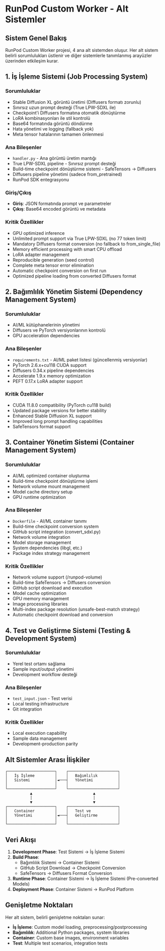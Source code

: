# RunPod Custom Worker - Alt Sistemler

## Sistem Genel Bakış

RunPod Custom Worker projesi, 4 ana alt sistemden oluşur. Her alt sistem belirli sorumlulukları üstlenir ve diğer sistemlerle tanımlanmış arayüzler üzerinden etkileşim kurar.

## 1. İş İşleme Sistemi (Job Processing System)

### Sorumluluklar
- Stable Diffusion XL görüntü üretimi (Diffusers formatı zorunlu)
- Sınırsız uzun prompt desteği (True LPW-SDXL ile)
- Checkpoint'i Diffusers formatına otomatik dönüştürme
- LoRA kombinasyonları ile stil kontrolü
- Base64 formatında görüntü döndürme
- Hata yönetimi ve logging (fallback yok)
- Meta tensor hatalarının tamamen önlenmesi

### Ana Bileşenler
- `handler.py` - Ana görüntü üretim mantığı
- True LPW-SDXL pipeline - Sınırsız prompt desteği
- Build-time checkpoint dönüştürme sistemi - SafeTensors → Diffusers
- Diffusers pipeline yönetimi (sadece from_pretrained)
- RunPod SDK entegrasyonu

### Giriş/Çıkış
- **Giriş**: JSON formatında prompt ve parametreler
- **Çıkış**: Base64 encoded görüntü ve metadata

### Kritik Özellikler
- GPU optimized inference
- Unlimited prompt support via True LPW-SDXL (no 77 token limit)
- Mandatory Diffusers format conversion (no fallback to from_single_file)
- Memory efficient processing with smart CPU offload
- LoRA adapter management
- Reproducible generation (seed control)
- Complete meta tensor error elimination
- Automatic checkpoint conversion on first run
- Optimized pipeline loading from converted Diffusers format

## 2. Bağımlılık Yönetim Sistemi (Dependency Management System)

### Sorumluluklar
- AI/ML kütüphanelerinin yönetimi
- Diffusers ve PyTorch versiyonlarının kontrolü
- GPU acceleration dependencies

### Ana Bileşenler
- `requirements.txt` - AI/ML paket listesi (güncellenmiş versiyonlar)
- PyTorch 2.6.x+cu118 CUDA support
- Diffusers 0.34.x pipeline dependencies
- Accelerate 1.9.x memory optimization
- PEFT 0.17.x LoRA adapter support

### Kritik Özellikler
- CUDA 11.8.0 compatibility (PyTorch cu118 build)
- Updated package versions for better stability
- Enhanced Stable Diffusion XL support
- Improved long prompt handling capabilities
- SafeTensors format support

## 3. Container Yönetim Sistemi (Container Management System)

### Sorumluluklar
- AI/ML optimized container oluşturma
- Build-time checkpoint dönüştürme işlemi
- Network volume mount management
- Model cache directory setup
- GPU runtime optimization

### Ana Bileşenler
- `Dockerfile` - AI/ML container tanımı
- Build-time checkpoint conversion system
- GitHub script integration (convert_sdxl.py)
- Network volume integration
- Model storage management
- System dependencies (libgl, etc.)
- Package index strategy management

### Kritik Özellikler
- Network volume support (/runpod-volume)
- Build-time SafeTensors → Diffusers conversion
- GitHub script download and execution
- Model cache optimization
- GPU memory management
- Image processing libraries
- Multi-index package resolution (unsafe-best-match strategy)
- Automatic checkpoint download and conversion

## 4. Test ve Geliştirme Sistemi (Testing & Development System)

### Sorumluluklar
- Yerel test ortamı sağlama
- Sample input/output yönetimi
- Development workflow desteği

### Ana Bileşenler
- `test_input.json` - Test verisi
- Local testing infrastructure
- Git integration

### Kritik Özellikler
- Local execution capability
- Sample data management
- Development-production parity

## Alt Sistemler Arası İlişkiler

```
┌─────────────────────┐    ┌──────────────────────┐
│   İş İşleme         │    │   Bağımlılık         │
│   Sistemi           │◄───┤   Yönetimi           │
│                     │    │                      │
└─────────────────────┘    └──────────────────────┘
           ▲                           ▲
           │                           │
           ▼                           ▼
┌─────────────────────┐    ┌──────────────────────┐
│   Container         │    │   Test ve            │
│   Yönetimi          │◄───┤   Geliştirme         │
│                     │    │                      │
└─────────────────────┘    └──────────────────────┘
```

## Veri Akışı

1. **Development Phase**: Test Sistemi → İş İşleme Sistemi
2. **Build Phase**: 
   - Bağımlılık Sistemi → Container Sistemi
   - GitHub Script Download → Checkpoint Conversion
   - SafeTensors → Diffusers Format Conversion
3. **Runtime Phase**: Container Sistemi → İş İşleme Sistemi (Pre-converted Models)
4. **Deployment Phase**: Container Sistemi → RunPod Platform

## Genişletme Noktaları

Her alt sistem, belirli genişletme noktaları sunar:

- **İş İşleme**: Custom model loading, preprocessing/postprocessing
- **Bağımlılık**: Additional Python packages, system libraries
- **Container**: Custom base images, environment variables
- **Test**: Multiple test scenarios, integration tests
